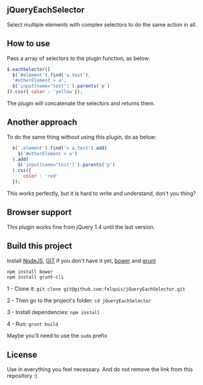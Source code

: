 ## jQueryEachSelector

Select multiple elements with complex selectors to do the same action in all.

## How to use
Pass a array of selectors to the plugin function, as below:

```js
$.eachSelector([
  $('#element').find('a.test'),
  '#otherElement > a',
  $('input[name="test"]').parents('p')
]).css({ color : 'yellow'});
```

The plugin will concatenate the selectors and returns them.

## Another approach
To do the same thing without using this plugin, do as below:
```js
  $('.element').find('> a.test').add(
    $('#otherElement > a')
  ).add(
    $('input[name="test"]').parents('p')
  ).css({
      color : 'red'
  });
```
This works perfectly, but it is hard to write and understand, don't you thing?

## Browser support
This plugin works fine from jQuery 1.4 until the last version.

## Build this project
Install [NodeJS](http://nodejs.org/download/), [GIT](http://git-scm.com/downloads) if you don't have it yet, [bower](http://bower.io/) and [grunt](http://gruntjs.com/)
```bash
npm install bower
npm install grunt-cli
```

1 - Clone it:
  `git clone git@github.com:felquis/jQueryEachSelector.git`

2 - Then go to the project's folder:
  `cd jQueryEachSelector`

3 - Install dependencies:
  `npm install`

4 - Run:
  `grunt build`

Maybe you'll need to use the `sudo` prefix

## License
Use in everything you feel necessary.
And do not remove the link from this repository :)